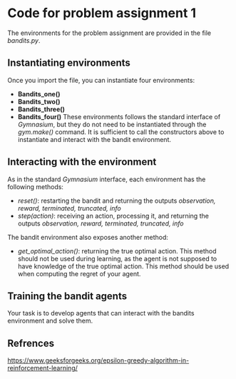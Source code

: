 # Code for problem assignment 1

The environments for the problem assignment are provided in the file *bandits.py*. 

## Instantiating environments
Once you import the file, you can instantiate four environments:
- **Bandits_one()**
- **Bandits_two()**
- **Bandits_three()**
- **Bandits_four()**
These environments follows the standard interface of *Gymnasium*, but they do not need to be instantiated through the *gym.make()* command. It is sufficient to call the constructors above to instantiate and interact with the bandit environment.

## Interacting with the environment
As in the standard *Gymnasium* interface, each environment has the following methods:
- *reset()*: restarting the bandit and returning the outputs *observation, reward, terminated, truncated, info*
- *step(action)*: receiving an action, processing it, and returning the outputs *observation, reward, terminated, truncated, info*

The bandit environment also exposes another method:
- *get_optimal_action()*: returning the true optimal action. This method should not be used during learning, as the agent is not supposed to have knowledge of the true optimal action. This method should be used when computing the regret of your agent.

## Training the bandit agents
Your task is to develop agents that can interact with the bandits environment and solve them.

## Refrences
https://www.geeksforgeeks.org/epsilon-greedy-algorithm-in-reinforcement-learning/